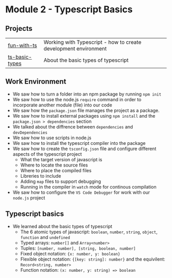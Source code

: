 # Module 2 - Typescript Basics

## Projects
|     |     |
| --- | --- |
| [fun-with-ts](./projects/fun-with-ts/) | Working with Typescript - how to create development environment | 
| [ts-basic-types](./projects/ts-basic-types/) | About the basic types of typescript |


## Work Environment
* We saw how to turn a folder into an npm package by running `npm init`
* We saw how to use the node.js `require` command in order to incorporate another module (file) into our code
* We saw how the `package.json` file manages the project as a package.
* We saw how to install external packages using `npm install` and the `package.json > dependencies` section
* We talked about the diffrence between `dependencies` and `devDependencies` 
* We saw how to use scripts in node.js
* We saw how to install the typescript compiler into the package
* We saw how to create the `tsconfig.json` file and configure different aspects of the typescript project
  * What the target version of javascript is
  * Where to locate the source files
  * Where to place the compiled files
  * Libreries to include
  * Adding `map` files to support debugging
  * Running in the compiler in `watch` mode for continous compilation
* We saw how to configure the `VS Code Debugger` for work with our `node.js` project


## Typescript basics
* We learned about the basic types of typescript
  * The 6 atomic types of javascript: `boolean`, `number`, `string`, `object`, `function` and `undefined`
  * Typed arrays: `number[]` and `Array<number>`
  * Tuples: `[number, number], [string, boolean, number]`
  * Fixed object notation: `{x: number, y: boolean}`
  * Flexible object notation: `{[key: string]: number}` and the equivilent: `Record<string, number>`
  * Function notation: `(x: number, y: string) => boolean` 


